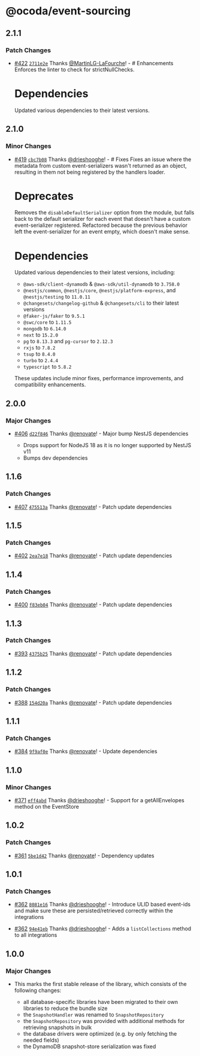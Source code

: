 # @ocoda/event-sourcing

## 2.1.1

### Patch Changes

- [#422](https://github.com/ocoda/event-sourcing/pull/422) [`2711e2e`](https://github.com/ocoda/event-sourcing/commit/2711e2e3d26b1ee5ea76e6c0922e92f86ef74a4b) Thanks [@MartinLG-LaFourche](https://github.com/MartinLG-LaFourche)! - # Enhancements
  Enforces the linter to check for strictNullChecks.

  # Dependencies

  Updated various dependencies to their latest versions.

## 2.1.0

### Minor Changes

- [#419](https://github.com/ocoda/event-sourcing/pull/419) [`cbc7b08`](https://github.com/ocoda/event-sourcing/commit/cbc7b082555cb0855cd26965020b152c679e6e47) Thanks [@drieshooghe](https://github.com/drieshooghe)! - # Fixes
  Fixes an issue where the metadata from custom event-serializers wasn't returned as an object, resulting in them not being registered by the handlers loader.

  # Deprecates

  Removes the `disableDefaultSerializer` option from the module, but falls back to the default serializer for each event that doesn't have a custom event-serializer registered. Refactored because the previous behavior left the event-serializer for an event empty, which doesn't make sense.

  # Dependencies

  Updated various dependencies to their latest versions, including:

  - `@aws-sdk/client-dynamodb` & `@aws-sdk/util-dynamodb` to `3.758.0`
  - `@nestjs/common`, `@nestjs/core`, `@nestjs/platform-express`, and `@nestjs/testing` to `11.0.11`
  - `@changesets/changelog-github` & `@changesets/cli` to their latest versions
  - `@faker-js/faker` to `9.5.1`
  - `@swc/core` to `1.11.5`
  - `mongodb` to `6.14.0`
  - `next` to `15.2.0`
  - `pg` to `8.13.3` and `pg-cursor` to `2.12.3`
  - `rxjs` to `7.8.2`
  - `tsup` to `8.4.0`
  - `turbo` to `2.4.4`
  - `typescript` to `5.8.2`

  These updates include minor fixes, performance improvements, and compatibility enhancements.

## 2.0.0

### Major Changes

- [#406](https://github.com/ocoda/event-sourcing/pull/406) [`d22f846`](https://github.com/ocoda/event-sourcing/commit/d22f8463febe06e43282a10c6fcafdd43a9877e7) Thanks [@renovate](https://github.com/apps/renovate)! - Major bump NestJS dependencies

  - Drops support for NodeJS 18 as it is no longer supported by NestJS v11
  - Bumps dev dependencies

## 1.1.6

### Patch Changes

- [#407](https://github.com/ocoda/event-sourcing/pull/407) [`475513a`](https://github.com/ocoda/event-sourcing/commit/475513a6eaa92d3e8e8b2383f539a7518264fd5b) Thanks [@renovate](https://github.com/apps/renovate)! - Patch update dependencies

## 1.1.5

### Patch Changes

- [#402](https://github.com/ocoda/event-sourcing/pull/402) [`2ea7e18`](https://github.com/ocoda/event-sourcing/commit/2ea7e1849fe3ac4b623246b7662f0e6480be4594) Thanks [@renovate](https://github.com/apps/renovate)! - Patch update dependencies

## 1.1.4

### Patch Changes

- [#400](https://github.com/ocoda/event-sourcing/pull/400) [`f83eb04`](https://github.com/ocoda/event-sourcing/commit/f83eb045648f107282761f807d870f8844df2bd9) Thanks [@renovate](https://github.com/apps/renovate)! - Patch update dependencies

## 1.1.3

### Patch Changes

- [#393](https://github.com/ocoda/event-sourcing/pull/393) [`4375b25`](https://github.com/ocoda/event-sourcing/commit/4375b25ea95ec6dd954ae6f34d8e3797ebbefb36) Thanks [@renovate](https://github.com/apps/renovate)! - Patch update dependencies

## 1.1.2

### Patch Changes

- [#388](https://github.com/ocoda/event-sourcing/pull/388) [`154d20a`](https://github.com/ocoda/event-sourcing/commit/154d20ae3a4845e273c47d970c1b2f3f25daf1f0) Thanks [@renovate](https://github.com/apps/renovate)! - Patch update dependencies

## 1.1.1

### Patch Changes

- [#384](https://github.com/ocoda/event-sourcing/pull/384) [`9f9af0e`](https://github.com/ocoda/event-sourcing/commit/9f9af0e3bfa36239121886635013ca515f38b09f) Thanks [@renovate](https://github.com/apps/renovate)! - Update dependencies

## 1.1.0

### Minor Changes

- [#371](https://github.com/ocoda/event-sourcing/pull/371) [`eff4abd`](https://github.com/ocoda/event-sourcing/commit/eff4abda2b44a7fbcb1be7bccde7fc9267e7fded) Thanks [@drieshooghe](https://github.com/drieshooghe)! - Support for a getAllEnvelopes method on the EventStore

## 1.0.2

### Patch Changes

- [#361](https://github.com/ocoda/event-sourcing/pull/361) [`5be1d42`](https://github.com/ocoda/event-sourcing/commit/5be1d42d1eb0a19a252d2127b72a756b3cd701f6) Thanks [@renovate](https://github.com/apps/renovate)! - Dependency updates

## 1.0.1

### Patch Changes

- [#362](https://github.com/ocoda/event-sourcing/pull/362) [`8081e16`](https://github.com/ocoda/event-sourcing/commit/8081e16d3edcab21efa301a7e1261cfd062ab4e7) Thanks [@drieshooghe](https://github.com/drieshooghe)! - Introduce ULID based event-ids and make sure these are persisted/retrieved correctly within the integrations

- [#362](https://github.com/ocoda/event-sourcing/pull/362) [`94e41eb`](https://github.com/ocoda/event-sourcing/commit/94e41ebea9a5d3762d39db0a3afb664bc0d78010) Thanks [@drieshooghe](https://github.com/drieshooghe)! - Adds a `listCollections` method to all integrations

## 1.0.0

### Major Changes

- This marks the first stable release of the library, which consists of the following changes:

  - all database-specific libraries have been migrated to their own libraries to reduce the bundle size
  - the `SnapshotHandler` was renamed to `SnapshotRepository`
  - the `SnapshotRepository` was provided with additional methods for retrieving snapshots in bulk
  - the database drivers were optimized (e.g. by only fetching the needed fields)
  - the DynamoDB snapshot-store serialization was fixed

